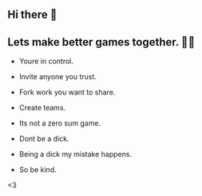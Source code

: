 ## Hi there 👋

## Lets make better games together. 💃🥳

- Youre in control.
- Invite anyone you trust.
- Fork work you want to share.
- Create teams.

- Its not a zero sum game.
- Dont be a dick.
- Being a dick my mistake happens.
- So be kind.

<3 
